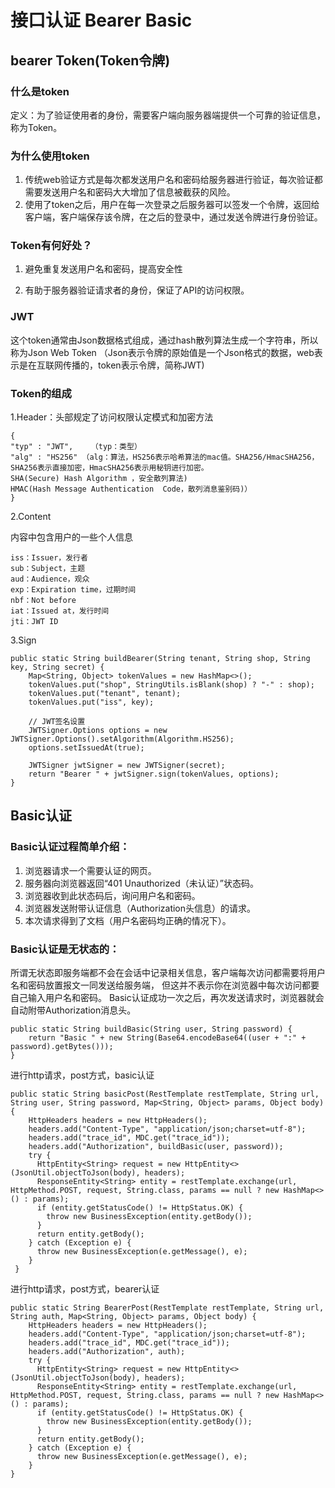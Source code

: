 # 接口认证 Bearer   Basic

## bearer Token(Token令牌)

### 什么是token
定义：为了验证使用者的身份，需要客户端向服务器端提供一个可靠的验证信息，称为Token。

### 为什么使用token
1. 传统web验证方式是每次都发送用户名和密码给服务器进行验证，每次验证都需要发送用户名和密码大大增加了信息被截获的风险。
2. 使用了token之后，用户在每一次登录之后服务器可以签发一个令牌，返回给客户端，客户端保存该令牌，在之后的登录中，通过发送令牌进行身份验证。

### Token有何好处？
    
1. 避免重复发送用户名和密码，提高安全性

2. 有助于服务器验证请求者的身份，保证了API的访问权限。

### JWT
这个token通常由Json数据格式组成，通过hash散列算法生成一个字符串，所以称为Json Web Token
（Json表示令牌的原始值是一个Json格式的数据，web表示是在互联网传播的，token表示令牌，简称JWT)

### Token的组成

1.Header：头部规定了访问权限认定模式和加密方法

```
{
"typ" : "JWT",    （typ：类型）
"alg" : "HS256" （alg：算法，HS256表示哈希算法的mac值。SHA256/HmacSHA256，SHA256表示直接加密，HmacSHA256表示用秘钥进行加密。SHA(Secure) Hash Algorithm ，安全散列算法)
HMAC(Hash Message Authentication  Code，散列消息鉴别码)）
}
```

2.Content

内容中包含用户的一些个人信息

```
iss：Issuer，发行者
sub：Subject，主题
aud：Audience，观众
exp：Expiration time，过期时间
nbf：Not before
iat：Issued at，发行时间
jti：JWT ID
```
3.Sign

```
public static String buildBearer(String tenant, String shop, String key, String secret) {
    Map<String, Object> tokenValues = new HashMap<>();
    tokenValues.put("shop", StringUtils.isBlank(shop) ? "-" : shop);
    tokenValues.put("tenant", tenant);
    tokenValues.put("iss", key);

    // JWT签名设置
    JWTSigner.Options options = new JWTSigner.Options().setAlgorithm(Algorithm.HS256);
    options.setIssuedAt(true);

    JWTSigner jwtSigner = new JWTSigner(secret);
    return "Bearer " + jwtSigner.sign(tokenValues, options);
}
```
   
## Basic认证

### Basic认证过程简单介绍：
1. 浏览器请求一个需要认证的网页。
2. 服务器向浏览器返回“401 Unauthorized（未认证）”状态码。
3. 浏览器收到此状态码后，询问用户名和密码。
4. 浏览器发送附带认证信息（Authorization头信息）的请求。
5. 本次请求得到了文档（用户名密码均正确的情况下）。

### Basic认证是无状态的：
所谓无状态即服务端都不会在会话中记录相关信息，客户端每次访问都需要将用户名和密码放置报文一同发送给服务端，
但这并不表示你在浏览器中每次访问都要自己输入用户名和密码。
Basic认证成功一次之后，再次发送请求时，浏览器就会自动附带Authorization消息头。

```
public static String buildBasic(String user, String password) {
    return "Basic " + new String(Base64.encodeBase64((user + ":" + password).getBytes()));
}
```


进行http请求，post方式，basic认证
```
public static String basicPost(RestTemplate restTemplate, String url, String user, String password, Map<String, Object> params, Object body) {
    HttpHeaders headers = new HttpHeaders();
    headers.add("Content-Type", "application/json;charset=utf-8");
    headers.add("trace_id", MDC.get("trace_id"));
    headers.add("Authorization", buildBasic(user, password));
    try {
      HttpEntity<String> request = new HttpEntity<>(JsonUtil.objectToJson(body), headers);
      ResponseEntity<String> entity = restTemplate.exchange(url, HttpMethod.POST, request, String.class, params == null ? new HashMap<>() : params);
      if (entity.getStatusCode() != HttpStatus.OK) {
        throw new BusinessException(entity.getBody());
      }
      return entity.getBody();
    } catch (Exception e) {
      throw new BusinessException(e.getMessage(), e);
    }
 }
```

进行http请求，post方式，bearer认证

```
public static String BearerPost(RestTemplate restTemplate, String url, String auth, Map<String, Object> params, Object body) {
    HttpHeaders headers = new HttpHeaders();
    headers.add("Content-Type", "application/json;charset=utf-8");
    headers.add("trace_id", MDC.get("trace_id"));
    headers.add("Authorization", auth);
    try {
      HttpEntity<String> request = new HttpEntity<>(JsonUtil.objectToJson(body), headers);
      ResponseEntity<String> entity = restTemplate.exchange(url, HttpMethod.POST, request, String.class, params == null ? new HashMap<>() : params);
      if (entity.getStatusCode() != HttpStatus.OK) {
        throw new BusinessException(entity.getBody());
      }
      return entity.getBody();
    } catch (Exception e) {
      throw new BusinessException(e.getMessage(), e);
    }
}
```